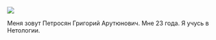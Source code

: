 ![](https://sun9-35.userapi.com/impg/Odr36kGQZMgZ9xguL5u9IFHxQo8FI9nDY6YfdQ/iXZEFkHZPQI.jpg?size=1169x1149&quality=96&sign=755a79533045ea4c8a767a14f03f94ac&type=album)

Меня зовут Петросян Григорий Арутюнович.
Мне 23 года.
Я учусь в Нетологии.
